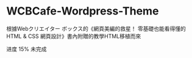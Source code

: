 # WCBCafe-Wordpress-Theme
根據Webクリエイター ボックス的《網頁美編的救星！ 零基礎也能看得懂的 HTML & CSS 網頁設計》書內附贈的教學HTML移植而來

进度 15% 未完成
